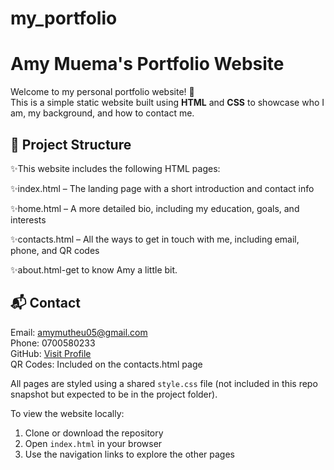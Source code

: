 # my_portfolio
# Amy Muema's Portfolio Website

Welcome to my personal portfolio website! 🌟  
This is a simple static website built using **HTML** and **CSS** to showcase who I am, my background, and how to contact me.

## 📂 Project Structure

✨This website includes the following HTML pages:

✨index.html – The landing page with a short introduction and contact info

✨home.html – A more detailed bio, including my education, goals, and interests

✨contacts.html – All the ways to get in touch with me, including email, phone, and QR codes

✨about.html-get to know Amy a little bit.

## 📬 Contact 
Email: amymutheu05@gmail.com  
Phone: 0700580233  
 GitHub: [Visit Profile](https://github.com/)  
 QR Codes: Included on the contacts.html page

All pages are styled using a shared `style.css` file (not included in this repo snapshot but expected to be in the project folder).

To view the website locally:

1. Clone or download the repository
2. Open `index.html` in your browser
3. Use the navigation links to explore the other pages




